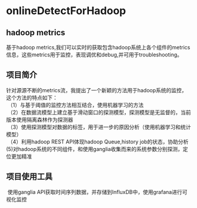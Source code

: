 # onlineDetectForHadoop
## hadoop metrics<br>
  基于hadoop metrics,我们可以实时的获取包含hadoop系统上各个组件的metrics信息，这些metrics用于监控，表现调优和debug,并可用于troubleshooting。<br>
## 项目简介 <br>
  针对源源不断的metrics流，我提出了一个新颖的方法用于hadoop系统的监控，这个方法的特点如下：<br>
  （1）与基于阈值的监控方法相互结合，使用机器学习的方法<br>
  （2）在数据流模型上建立基于滑动窗口的探测模型，探测模型是无监督的，当前版本使用隔离森林作为探测器<br>
  （3）使用探测模型对数据的标签，用于进一步的原因分析（使用机器学习和统计模型）<br>
  （4）利用hadoop REST API体现hadoop Queue,history job的状态，协助分析<br>
   (5)对hadoop系统的不同组件，和使用ganglia收集而来的系统参数分别探测，定位更加精准<br>
## 项目使用工具 <br>
  使用ganglia API获取时间序列数据，并存储到InfluxDB中，使用grafana进行可视化监控


